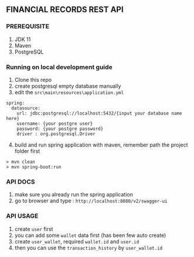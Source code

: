 ## FINANCIAL RECORDS REST API

### PREREQUISITE
1. JDK 11
2. Maven
3. PostgreSQL

### Running  on local development guide
1. Clone this repo
2. create postgresql empty database manually
3. edit the `src\main\resources\application.yml`
```
spring:
  datasource:
    url: jdbc:postgresql://localhost:5432/{input your database name here}
    username: {your postgre user}
    password: {your postgre password}
    driver : org.postgresql.Driver
```
4. build and run spring application with maven, remember path the project folder first
```
> mvn clean
> mvn spring-boot:run
```

### API DOCS
1. make sure you already run the spring application
2. go to browser and type : ```http://localhost:8080/v2/swagger-ui```

### API USAGE
1. create `user` first
2. you can add some `wallet` data first (has been few auto create)
3. create `user_wallet`, required `wallet.id` and `user.id`
4. then you can use the `transaction_history` by `user_wallet.id`